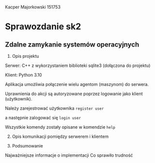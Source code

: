 Kacper Majorkowski 151753

# Sprawozdanie sk2
## Zdalne zamykanie systemów operacyjnych

1. Opis projektu

Serwer: C++ z wykorzystaniem biblioteki sqlite3 (dołączona do projektu)

Klient: Python 3.10

Aplikacja umożliwia połączenie wielu agentom (maszynom) do serwera.

Uprawnienia do akcji są autoryzowane poprzez logowanie jako klient (użytkownik).

Należy zarejestrować użytkownika `register user`

a następnie zalogować się `login user`

Wszystkie komendy zostały opisane w komendzie `help`

2. Opis komunikacji pomiędzy serwerem i klientem



3. Podsumowanie

Najważniejsze informacje o implementacji
Co sprawiło trudność
